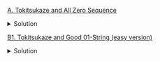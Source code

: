 [A. Tokitsukaze and All Zero Sequence](https://codeforces.com/contest/1678/problem/A)

<details><summary>Solution</summary>

![](https://github.com/archishmanghos/code-images/blob/master/Codeforces/789/A.png)

</details>


[B1. Tokitsukaze and Good 01-String (easy version)](https://codeforces.com/contest/1678/problem/B1)

<details><summary>Solution</summary>

![](https://github.com/archishmanghos/code-images/blob/master/Codeforces/789/B1.png)

</details>
